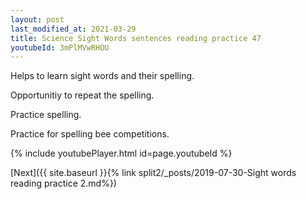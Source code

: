 ```yaml
---
layout: post
last_modified_at: 2021-03-29
title: Science Sight Words sentences reading practice 47
youtubeId: 3mPlMVwRHOU
---
```

 
 
Helps to learn sight words and their spelling.

Opportunitiy to repeat the spelling. 

Practice spelling. 
 
Practice for spelling bee competitions. 
 
{% include youtubePlayer.html id=page.youtubeId %}
 
 

[Next]({{ site.baseurl }}{% link  split2/_posts/2019-07-30-Sight words reading practice 2.md%})
 
